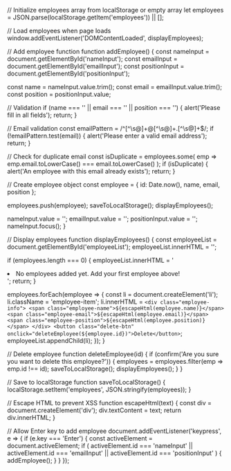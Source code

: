 // Initialize employees array from localStorage or empty array
let employees = JSON.parse(localStorage.getItem('employees')) || [];

// Load employees when page loads
window.addEventListener('DOMContentLoaded', displayEmployees);

// Add employee function
function addEmployee() {
  const nameInput = document.getElementById('nameInput');
  const emailInput = document.getElementById('emailInput');
  const positionInput = document.getElementById('positionInput');

  const name = nameInput.value.trim();
  const email = emailInput.value.trim();
  const position = positionInput.value;

  // Validation
  if (name === '' || email === '' || position === '') {
    alert('Please fill in all fields');
    return;
  }

  // Email validation
  const emailPattern = /^[^\s@]+@[^\s@]+\.[^\s@]+$/;
  if (!emailPattern.test(email)) {
    alert('Please enter a valid email address');
    return;
  }

  // Check for duplicate email
  const isDuplicate = employees.some(
    emp => emp.email.toLowerCase() === email.toLowerCase()
  );
  if (isDuplicate) {
    alert('An employee with this email already exists');
    return;
  }

  // Create employee object
  const employee = {
    id: Date.now(),
    name,
    email,
    position
  };

  employees.push(employee);
  saveToLocalStorage();
  displayEmployees();

  nameInput.value = '';
  emailInput.value = '';
  positionInput.value = '';
  nameInput.focus();
}

// Display employees
function displayEmployees() {
  const employeeList = document.getElementById('employeeList');
  employeeList.innerHTML = '';

  if (employees.length === 0) {
    employeeList.innerHTML =
      '<li class="empty-message">No employees added yet. Add your first employee above!</li>';
    return;
  }

  employees.forEach(employee => {
    const li = document.createElement('li');
    li.className = 'employee-item';
    li.innerHTML = `
      <div class="employee-info">
        <span class="employee-name">${escapeHtml(employee.name)}</span>
        <span class="employee-email">${escapeHtml(employee.email)}</span>
        <span class="employee-position">${escapeHtml(employee.position)}</span>
      </div>
      <button class="delete-btn" onclick="deleteEmployee(${employee.id})">Delete</button>
    `;
    employeeList.appendChild(li);
  });
}

// Delete employee
function deleteEmployee(id) {
  if (confirm('Are you sure you want to delete this employee?')) {
    employees = employees.filter(emp => emp.id !== id);
    saveToLocalStorage();
    displayEmployees();
  }
}

// Save to localStorage
function saveToLocalStorage() {
  localStorage.setItem('employees', JSON.stringify(employees));
}

// Escape HTML to prevent XSS
function escapeHtml(text) {
  const div = document.createElement('div');
  div.textContent = text;
  return div.innerHTML;
}

// Allow Enter key to add employee
document.addEventListener('keypress', e => {
  if (e.key === 'Enter') {
    const activeElement = document.activeElement;
    if (
      activeElement.id === 'nameInput' ||
      activeElement.id === 'emailInput' ||
      activeElement.id === 'positionInput'
    ) {
      addEmployee();
    }
  }
});
